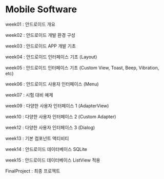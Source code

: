 # Mobile Software

week01 : 안드로이드 개요

week02 : 안드로이드 개발 환경 구성

week03 : 안드로이드 APP 개발 기초

week04 : 안드로이드 인터페이스 기초 (Layout)

week05 : 안드로이드 인터페이스 기초 (Custom View, Toast, Beep, Vibration, etc)

week06 : 안드로이드 사용자 인터페이스 (Menu)

week07 : 시험 대비 예제

week09 : 다양한 사용자 인터페이스 1 (AdapterView)

week10 : 다양한 사용자 인터페이스 2 (Custom Adapter)

week12 : 다양한 사용자 인터페이스 3 (Dialog)

week13 : 기본 컴포넌트 액티비티

week14 : 안드로이드 데이터베이스 SQLite

week15 : 안드로이드 데이터베이스 ListView 적용

FinalProject : 최종 프로젝트

